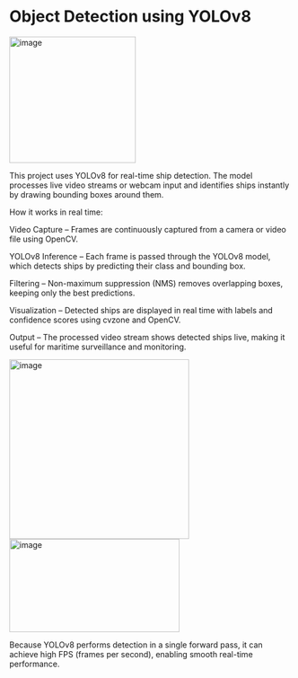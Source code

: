 # Object Detection using YOLOv8

<img width="225" height="225" alt="image" src="https://github.com/user-attachments/assets/8d1b98d9-710f-4a65-a556-7a76a509cc04" />


This project uses YOLOv8 for real-time ship detection. The model processes live video streams or webcam input and identifies ships instantly by drawing bounding boxes around them.

How it works in real time:

Video Capture – Frames are continuously captured from a camera or video file using OpenCV.

YOLOv8 Inference – Each frame is passed through the YOLOv8 model, which detects ships by predicting their class and bounding box.

Filtering – Non-maximum suppression (NMS) removes overlapping boxes, keeping only the best predictions.

Visualization – Detected ships are displayed in real time with labels and confidence scores using cvzone and OpenCV.

Output – The processed video stream shows detected ships live, making it useful for maritime surveillance and monitoring.

<img width="320" height="320" alt="image" src="https://github.com/user-attachments/assets/21a651bc-fa0a-4b44-a5bc-1453751f2e25" />
<img width="303" height="166" alt="image" src="https://github.com/user-attachments/assets/08ff6174-5dd5-45e0-b27a-387f0eaf16d0" />



Because YOLOv8 performs detection in a single forward pass, it can achieve high FPS (frames per second), enabling smooth real-time performance.
